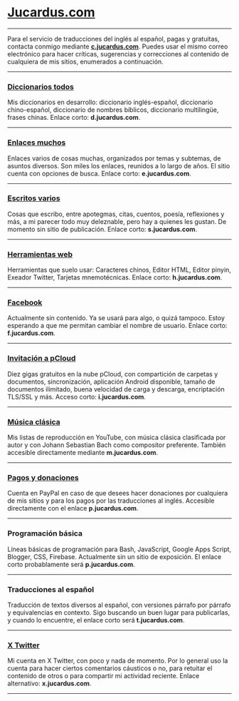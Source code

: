 # [Jucardus.com](https://jucardus.github.io)

---

Para el servicio de traducciones del inglés al español, pagas y gratuitas, contacta conmigo mediante [**c.jucardus.com**](https://c.jucardus.com). Puedes usar el mismo correo electrónico para hacer críticas, sugerencias y correcciones al contenido de cualquiera de mis sitios, enumerados a continuación.

---

### [Diccionarios todos](https://app.box.com/s/w6srug9bmgcs4bzzhj8ep2yk198052kw)

Mis diccionarios en desarrollo: diccionario inglés-español, diccionario chino-español, diccionario de nombres bíblicos, diccionario multilingüe, frases chinas. Enlace corto: **d.jucardus.com**.

---

### [Enlaces muchos](https://enlcs.github.io)

Enlaces varios de cosas muchas, organizados por temas y subtemas, de asuntos diversos. Son miles los enlaces, reunidos a lo largo de años. El sitio cuenta con opciones de busca. Enlace corto: **e.jucardus.com**.

---

### [Escritos varios](https://jucardus.blogspot.com)

Cosas que escribo, entre apotegmas, citas, cuentos, poesía, reflexiones y más, a mi parecer todo muy deleznable, pero hay a quienes les gustan. De momento sin sitio de publicación. Enlace corto: **s.jucardus.com**.

---

### [Herramientas web](https://github.com/jucardus/jucardus.github.io/blob/main/herramientas.md)

Herramientas que suelo usar: Caracteres chinos, Editor HTML, Editor pinyin, Exeador Twitter, Tarjetas mnemotécnicas. Enlace corto: **h.jucardus.com**.

---

### [Facebook](https://www.facebook.com/profile.php?id=61561035651414)

Actualmente sin contenido. Ya se usará para algo, o quizá tampoco. Estoy esperando a que me permitan cambiar el nombre de usuario. Enlace corto: **f.jucardus.com**.

---

### [Invitación a pCloud](https://u.pcloud.com/#page=register&invite=sBID7ZQ96upV)

Diez gigas gratuitos en la nube pCloud, con compartición de carpetas y documentos, sincronización, aplicación Android disponible, tamaño de documentos ilimitado, buena velocidad de carga y descarga, encriptación TLS/SSL y más. Acceso corto: **i.jucardus.com**.

---

### [Música clásica](https://www.youtube.com/@jucardus/playlists)

Mis listas de reproducción en YouTube, con música clásica clasificada por autor y con Johann Sebastian Bach como compositor preferente. También accesible directamente mediante **m.jucardus.com**.

---

### [Pagos y donaciones](https://www.paypal.com/paypalme/jucardus)

Cuenta en PayPal en caso de que desees hacer donaciones por cualquiera de mis sitios y para los pagos por las traducciones al inglés. Accesible directamente con el enlace **p.jucardus.com**.

---

### Programación básica

Líneas básicas de programación para Bash, JavaScript, Google Apps Script, Blogger, CSS, Firebase. Actualmente sin un sitio de exposición. El enlace corto probablamente será **p.jucardus.com**.

---

### Traducciones al español

Traducción de textos diversos al español, con versiones párrafo por párrafo y equivalencias en contexto. Sigo buscando un buen lugar para publicarlas, y cuando lo encuentre, el enlace corto será **t.jucardus.com**.

---

### [X Twitter](https://x.com/jucardus)

Mi cuenta en X Twitter, con poco y nada de momento. Por lo general uso la cuenta para hacer ciertos comentarios cáusticos o no, para retuitar el contenido de otros o para compartir mi actividad reciente. Enlace alternativo: **x.jucardus.com**.

---

<!--img src="./qr.png" style="display: block; margin: auto;"-->
